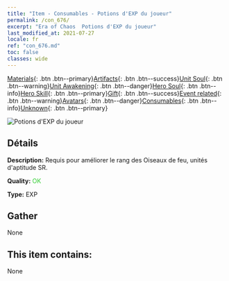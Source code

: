 ```yaml
---
title: "Item - Consumables - Potions d'EXP du joueur"
permalink: /con_676/
excerpt: "Era of Chaos  Potions d'EXP du joueur"
last_modified_at: 2021-07-27
locale: fr
ref: "con_676.md"
toc: false
classes: wide
---
```

 [Materials](/ItemsFR/){: .btn .btn--primary}[Artifacts](/ItemsFR/Artifacts/){: .btn .btn--success}[Unit Soul](/ItemsFR/UnitSoul/){: .btn .btn--warning}[Unit Awakening](/ItemsFR/UnitAwakening/){: .btn .btn--danger}[Hero Soul](/ItemsFR/HeroSoul/){: .btn .btn--info}[Hero Skill](/ItemsFR/HeroSkill/){: .btn .btn--primary}[Gift](/ItemsFR/Gift/){: .btn .btn--success}[Event related](/ItemsFR/Events/){: .btn .btn--warning}[Avatars](/ItemsFR/Avatars/){: .btn .btn--danger}[Consumables](/ItemsFR/Consumables/){: .btn .btn--info}[Unknown](/ItemsFR/Unknown/){: .btn .btn--primary}

 ![Potions d'EXP du joueur](/images/t/i_501.png)

## Détails
 **Description:** Requis pour améliorer le rang des Oiseaux de feu, unités d'aptitude SR.

 **Quality:** <span style="color: #32CD32">OK</span>

 **Type:** EXP

## Gather

  None

## This item contains:

  None

